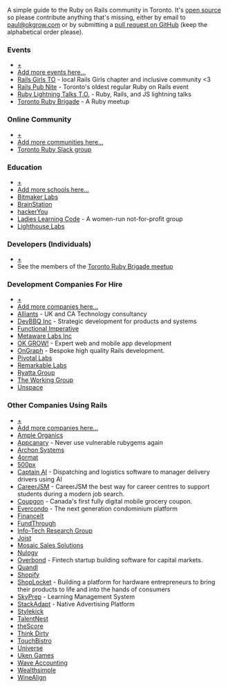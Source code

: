 A simple guide to the Ruby on Rails community in Toronto. It's [open
source](https://github.com/okgrow/railstoronto.com) so please contribute
anything that's missing, either by email to <a href="mailto:paul@okgrow.com">paul@okgrow.com</a>
or by submitting a [pull request on
GitHub](https://github.com/okgrow/railstoronto.com) (keep the alphabetical
order please).

### Events

* [+](https://github.com/okgrow/railstoronto.com)
* [Add more events here...](https://github.com/okgrow/railstoronto.com)
* [Rails Girls TO](http://www.meetup.com/railsgirlsTO/) - local Rails Girls chapter and inclusive community <3
* [Rails Pub Nite](https://unspace.ca/events/) - Toronto's oldest regular Ruby on Rails event
* [Ruby Lightning Talks T.O.](http://www.meetup.com/ruby-lightning-to/) - Ruby, Rails, and JS lightning talks
* [Toronto Ruby Brigade](http://www.meetup.com/torontoruby/) - A Ruby meetup

### Online Community

* [+](https://github.com/okgrow/railstoronto.com)
* [Add more communities here...](https://github.com/okgrow/railstoronto.com)
* [Toronto Ruby Slack group](http://slack.torontoruby.org)

### Education

* [+](https://github.com/okgrow/railstoronto.com)
* [Add more schools here...](https://github.com/okgrow/railstoronto.com)
* [Bitmaker Labs](http://bitmakerlabs.com/)
* [BrainStation](http://brainstation.it/)
* [hackerYou](http://hackeryou.com/)
* [Ladies Learning Code](http://ladieslearningcode.com/) - A women-run not-for-profit group
* [Lighthouse Labs](http://lighthouselabs.ca/)

### Developers (Individuals)

* [+](http://www.meetup.com/torontoruby/join/)
* See the members of the [Toronto Ruby Brigade meetup](http://www.meetup.com/torontoruby/)

### Development Companies For Hire

* [+](https://github.com/okgrow/railstoronto.com)
* [Add more companies here...](https://github.com/okgrow/railstoronto.com)
* [Alliants](http://www.alliants.com) - UK and CA Technology consultancy
* [DevBBQ Inc](http://www.devbbq.com) - Strategic development for products and systems
* [Functional Imperative](http://functionalimperative.com)
* [Metaware Labs Inc](http://metawarelabs.com)
* [OK GROW!](http://okgrow.com) - Expert web and mobile app development
* [OnGraph](http://www.ongraph.com) - Bespoke high quality Rails development.
* [Pivotal Labs](http://www.pivotallabs.com)
* [Remarkable Labs](http://www.remarkablelabs.com/)
* [Ryatta Group](http://www.ryatta.com/)
* [The Working Group](http://www.theworkinggroup.ca/)
* [Unspace](https://unspace.ca/)

### Other Companies Using Rails

* [+](https://github.com/okgrow/railstoronto.com)
* [Add more companies here...](https://github.com/okgrow/railstoronto.com)
* [Ample Organics](http://www.ampleorganics.com/)
* [Appcanary](https://appcanary.com/) - Never use vulnerable rubygems again
* [Archon Systems](http://www.archonsystems.com/)
* [4ormat](http://4ormat.com/)
* [500px](http://500px.com)
* [Captain AI](https://www.captain.ai) - Dispatching and logistics software to manager delivery drivers using AI
* [CareerJSM](https://careerjsm.com) - CareerJSM the best way for career centres to support students during a modern job search.
* [Coupgon](https://coupgon.com) - Canada's first fully digital mobile grocery coupon.
* [Evercondo](http://www.evercondo.com) - The next generation condominium platform
* [FinanceIt](https://www.financeit.ca/)
* [FundThrough](https://www.fundthrough.com/)
* [Info-Tech Research Group](https://www.infotech.com/)
* [Joist](http://joistapp.com)
* [Mosaic Sales Solutions](http://mosaic.com)
* [Nulogy](http://nulogy.com/)
* [Overbond](http://www.overbond.com) - Fintech startup building software for capital markets.
* [Quandl](http://quandl.com)
* [Shopify](http://shopify.com)
* [ShopLocket](https://www.shoplocket.com/jobs) - Building a platform for hardware entrepreneurs to bring their products to life and into the hands of consumers
* [SkyPrep](https://skyprep.com) - Learning Management System
* [StackAdapt](http://www.stackadapt.com) - Native Advertising Platform
* [Stylekick](http://stylekick.com)
* [TalentNest](http://www.talentnest.com)
* [theScore](http://beta.thescore.com)
* [Think Dirty](http://thinkdirtyapp.com)
* [TouchBistro](http://touchbistro.com/)
* [Universe](https://www.universe.com/)
* [Uken Games](http://uken.com/)
* [Wave Accounting](https://www.waveapps.com/)
* [Wealthsimple](https://www.wealthsimple.com/)
* [WineAlign](http://www.winealign.com/)
